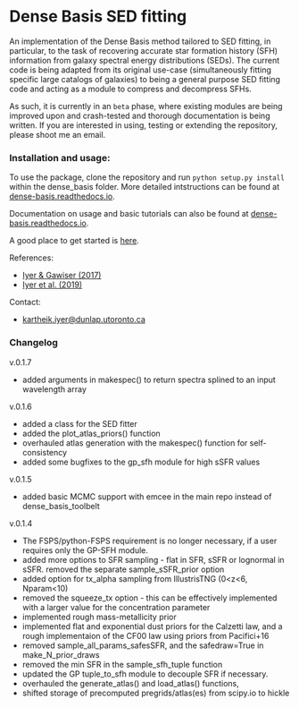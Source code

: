 # Dense Basis SED fitting

An implementation of the Dense Basis method tailored to SED fitting, in particular, to the task of recovering accurate star formation history (SFH) information from galaxy spectral energy distributions (SEDs). The current code is being adapted from its original use-case (simultaneously fitting specific large catalogs of galaxies) to being a general purpose SED fitting code and acting as a module to compress and decompress SFHs.

As such, it is currently in an `beta` phase, where existing modules are being improved upon and crash-tested and thorough documentation is being written. If you are interested in using, testing or extending the repository, please shoot me an email.

### Installation and usage:

To use the package, clone the repository and run `python setup.py install` within the dense_basis folder. More detailed intstructions can be found at [dense-basis.readthedocs.io](https://dense-basis.readthedocs.io).

Documentation on usage and basic tutorials can also be found at [dense-basis.readthedocs.io](https://dense-basis.readthedocs.io).

A good place to get started is [here](https://github.com/kartheikiyer/dense_basis/blob/master/docs/tutorials/getting_started.ipynb).

References:
- [Iyer & Gawiser (2017)](https://iopscience.iop.org/article/10.3847/1538-4357/aa63f0/meta)
- [Iyer et al. (2019)](https://iopscience.iop.org/article/10.3847/1538-4357/ab2052/meta)

Contact:
- kartheik.iyer@dunlap.utoronto.ca


### Changelog

v.0.1.7
- added arguments in makespec() to return spectra splined to an input wavelength array

v.0.1.6
- added a class for the SED fitter
- added the plot_atlas_priors() function
- overhauled atlas generation with the makespec() function for self-consistency
- added some bugfixes to the gp_sfh module for high sSFR values

v.0.1.5
- added basic MCMC support with emcee in the main repo instead of dense_basis_toolbelt

v.0.1.4
- The FSPS/python-FSPS requirement is no longer necessary, if a user requires only the GP-SFH module.
- added more options to SFR sampling - flat in SFR, sSFR or lognormal in sSFR. removed the separate sample_sSFR_prior option
- added option for tx_alpha sampling from IllustrisTNG (0<z<6, Nparam<10)
- removed the squeeze_tx option - this can be effectively implemented with a larger value for the concentration parameter
- implemented rough mass-metallicity prior
- implemented flat and exponential dust priors for the Calzetti law, and a rough implementaion of the CF00 law using priors from Pacifici+16
- removed sample_all_params_safesSFR, and the safedraw=True in make_N_prior_draws
- removed the min SFR in the sample_sfh_tuple function
- updated the GP tuple_to_sfh module to decouple SFR if necessary.
- overhauled the generate_atlas() and load_atlas() functions,
- shifted storage of precomputed pregrids/atlas(es) from scipy.io to hickle
